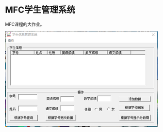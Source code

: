 # MFC学生管理系统

MFC课程的大作业。

![enter description here][1]


  [1]: https://raw.githubusercontent.com/kerors/MFC-Students-System/refs/heads/main/screenshot/screenshot1.png